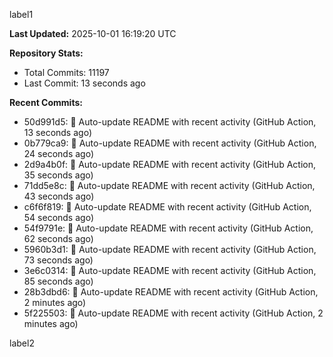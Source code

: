 
label1 
<!-- ACTIVITY_START -->
**Last Updated:** 2025-10-01 16:19:20 UTC

**Repository Stats:**
- Total Commits: 11197
- Last Commit: 13 seconds ago

**Recent Commits:**
- 50d991d5: 🤖 Auto-update README with recent activity (GitHub Action, 13 seconds ago)
- 0b779ca9: 🤖 Auto-update README with recent activity (GitHub Action, 24 seconds ago)
- 2d9a4b0f: 🤖 Auto-update README with recent activity (GitHub Action, 35 seconds ago)
- 71dd5e8c: 🤖 Auto-update README with recent activity (GitHub Action, 43 seconds ago)
- c6f6f819: 🤖 Auto-update README with recent activity (GitHub Action, 54 seconds ago)
- 54f9791e: 🤖 Auto-update README with recent activity (GitHub Action, 62 seconds ago)
- 5960b3d1: 🤖 Auto-update README with recent activity (GitHub Action, 73 seconds ago)
- 3e6c0314: 🤖 Auto-update README with recent activity (GitHub Action, 85 seconds ago)
- 28b3dbd6: 🤖 Auto-update README with recent activity (GitHub Action, 2 minutes ago)
- 5f225503: 🤖 Auto-update README with recent activity (GitHub Action, 2 minutes ago)
<!-- ACTIVITY_END -->

label2
